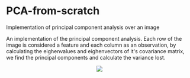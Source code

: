 # PCA-from-scratch
Implementation of principal component analysis over an image

An implementation of the principal component analysis. Each row of the image is considered a feature and each column as an observation, by calculating the eighenvalues and eighenvectors
of it's covariance matrix, we find the principal components and calculate the variance lost.
<p align = "center"><img src = "https://github.com/ArisPagonopoulos/python_programs/blob/main/animated.gif" </p>
